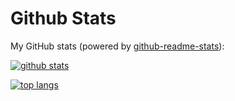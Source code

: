 # Github Stats

My GitHub stats (powered by [github-readme-stats](https://github.com/gmoonwalk/github-readme-stats)):

[![github stats](https://github-readme-stats.vercel.app/api?username=gmoonwalk&show_icons=true&hide_title=true&hide_border=true)](https://github.com/gmoonwalk)

[![top langs](https://github-readme-stats.vercel.app/api/top-langs/?username=gmoonwalk&layout=compact&hide_border=true)](https://gmoonwalk.github.io)

